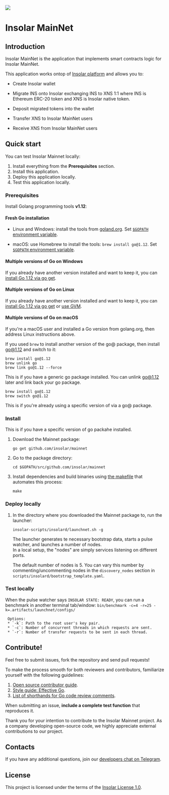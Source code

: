 [<img src="https://github.com/insolar/doc-pics/raw/master/st/github-readme-banner.png">](http://insolar.io/?utm_source=Github)

# Insolar MainNet

## Introduction 
Insolar MainNet is the application that implements smart contracts logic for Insolar MainNet. 

This application works ontop of [Insolar platform](https://github.com/insolar/insolar) and allows you to:

* Create Insolar wallet

* Migrate INS onto Insolar exchanging INS to XNS 1:1 where INS is Ethereum ERC-20 token and XNS is Insolar native token.

* Deposit migrated tokens into the wallet

* Transfer XNS to Insolar MainNet users

* Receive XNS from Insolar MainNet users


## Quick start

You can test Insolar Mainnet locally:

1. Install everything from the **Prerequisites** section.
2. Install this application.
3. Deploy this application locally.
4. Test this application locally.

### Prerequisites

Install Golang programming tools **v1.12**:

#### Fresh Go installation

* Linux and Windows: install the tools from [goland.org](https://golang.org/doc/install#install). Set [`$GOPATH` environment variable](https://github.com/golang/go/wiki/SettingGOPATH).

* macOS: use Homebrew to install the tools: `brew install go@1.12`. Set [`$GOPATH` environment variable](https://github.com/golang/go/wiki/SettingGOPATH).

#### Multiple versions of Go on Windows

If you already have another version installed and want to keep it, you can [install Go 1.12 via go get](https://golang.org/doc/install#extra_versions).

#### Multiple versions of Go on Linux

If you already have another version installed and want to keep it, you can [install Go 1.12 via go get](https://golang.org/doc/install#extra_versions) or [use GVM](https://github.com/moovweb/gvm).

#### Multiple versions of Go on macOS

If you're a macOS user and installed a Go version from golang.org, then address Linux instructions above.

If you used `brew` to install another version of the go@ package, then install go@1.12 and switch to it:

```
brew install go@1.12
brew unlink go
brew link go@1.12 --force
```

This is if you have a generic go package installed. You can unlink go@1.12 later and link back your go package.


```
brew install go@1.12
brew switch go@1.12
```

This is if you're already using a specific version of via a go@ package.

### Install 

This is if you have a specific version of go packahe installed.

1. Download the Mainnet package:

   ```
   go get github.com/insolar/mainnet
   ```

2. Go to the package directory:

   ```
   cd $GOPATH/src/github.com/insolar/mainnet
   ```

3. Install dependencies and build binaries using [the makefile](https://github.com/insolar/mainnet/blob/master/Makefile) that automates this process:

   ```
   make
   ```

### Deploy locally
 
1. In the directory where you downloaded the Mainnet package to, run the launcher:

   ```
   insolar-scripts/insolard/launchnet.sh -g
   ```

   The launcher generates te necessary bootstrap data, starts a pulse watcher, and launches a number of nodes. <br>
   In a local setup, the "nodes" are simply services listening on different ports.<br>
   
   The default number of nodes is 5. You can vary this number by commenting/uncommenting nodes in the `discovery_nodes` section in `scripts/insolard/bootstrap_template.yaml`.
   
### Test locally

When the pulse watcher says `INSOLAR STATE: READY`, you can run a benchmark in another terminal tab/window:
     ```
     bin/benchmark -c=4 -r=25 -k=.artifacts/launchnet/configs/
     ```

     Options:
     * `-k`: Path to the root user's key pair.
     * `-c`: Number of concurrent threads in which requests are sent.
     * `-r`: Number of transfer requests to be sent in each thread.

## Contribute!

Feel free to submit issues, fork the repository and send pull requests! 

To make the process smooth for both reviewers and contributors, familiarize yourself with the following guidelines:

1. [Open source contributor guide](https://github.com/freeCodeCamp/how-to-contribute-to-open-source).
2. [Style guide: Effective Go](https://golang.org/doc/effective_go.html).
3. [List of shorthands for Go code review comments](https://github.com/golang/go/wiki/CodeReviewComments).

When submitting an issue, **include a complete test function** that reproduces it.

Thank you for your intention to contribute to the Insolar Mainnet project. As a company developing open-source code, we highly appreciate external contributions to our project.

## Contacts

If you have any additional questions, join our [developers chat on Telegram](https://t.me/InsolarTech).

<!-- The icons don't show! 

Our social media:

[<img src="https://github.com/insolar/doc-pics/raw/master/st/ico-social-facebook.png" width="36" height="36">](https://facebook.com/insolario)
[<img src="https://github.com/insolar/doc-pics/raw/master/st/ico-social-twitter.png" width="36" height="36">](https://twitter.com/insolario)
[<img src="https://github.com/insolar/doc-pics/raw/master/st/ico-social-medium.png" width="36" height="36">](https://medium.com/insolar)
[<img src="https://github.com/insolar/doc-pics/raw/master/st/ico-social-youtube.png" width="36" height="36">](https://youtube.com/insolar)
[<img src="https://github.com/insolar/doc-pics/raw/master/st/ico-social-reddit.png" width="36" height="36">](https://www.reddit.com/r/insolar/)
[<img src="https://github.com/insolar/doc-pics/raw/master/st/ico-social-linkedin.png" width="36" height="36">](https://www.linkedin.com/company/insolario/)
[<img src="https://github.com/insolar/doc-pics/raw/master/st/ico-social-instagram.png" width="36" height="36">](https://instagram.com/insolario)
[<img src="https://github.com/insolar/doc-pics/raw/master/st/ico-social-telegram.png" width="36" height="36">](https://t.me/InsolarAnnouncements) -->

## License

This project is licensed under the terms of the [Insolar License 1.0](LICENSE.md).
